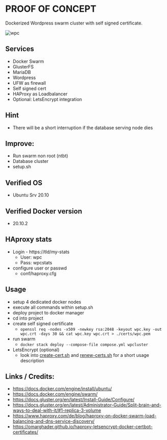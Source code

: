# PROOF OF CONCEPT

Dockerized Wordpress swarm cluster with self signed certificate.

![wpc](https://user-images.githubusercontent.com/75946937/106370402-f6df4a80-6359-11eb-8e34-5af04dfeec79.png)

## Services
  * Docker Swarm
  * GlusterFS
  * MariaDB
  * Wordpress
  * UFW as firewall
  * Self signed cert
  * HAProxy as Loadbalancer
  * Optional: LetsEncrypt integration

## Hint
  * There will be a short interruption if the database serving node dies

## Improve:
  * Run swarm non root (ntbt)
  * Database cluster
  * setup.sh

## Verified OS
  - Ubuntu Srv 20.10

## Verified Docker version
  - 20.10.2

## HAproxy stats
  - Login - https://tld/my-stats  
      - User: wpc  
      - Pass: wpcstats
  - configure user or passwd  
      - conf/haproxy.cfg

## Usage
  - setup 4 dedicated docker nodes
  - execute all commands within setup.sh
  - deploy project to docker manager
  - cd into project
  - create self signed certificate
    - ```openssl req -nodes -x509 -newkey rsa:2048 -keyout wpc.key -out wpc.crt -days 30 && cat wpc.key wpc.crt > ./certs/wpc.pem```
  - run swarm
    - ```docker stack deploy --compose-file compose.yml wpcluster```
  - LetsEncrypt (optional)
    - look into [create-cert.sh](create-cert.sh) and [renew-certs.sh](renew-certs.sh) for a short usage description

## Links / Credits:
  - https://docs.docker.com/engine/install/ubuntu/
  - https://docs.docker.com/engine/swarm/
  - https://docs.gluster.org/en/latest/Install-Guide/Configure/
  - https://docs.gluster.org/en/latest/Administrator-Guide/Split-brain-and-ways-to-deal-with-it/#1-replica-3-volume
  - https://www.haproxy.com/de/blog/haproxy-on-docker-swarm-load-balancing-and-dns-service-discovery/
  - https://omarghader.github.io/haproxy-letsencrypt-docker-certbot-certificates/
